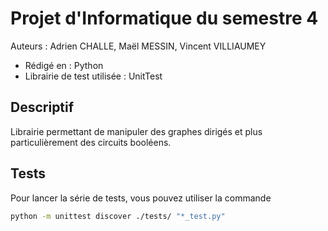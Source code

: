 # Projet d'Informatique du semestre 4

Auteurs : Adrien CHALLE, Maël MESSIN, Vincent VILLIAUMEY

* Rédigé en : Python
* Librairie de test utilisée : UnitTest

## Descriptif

Librairie permettant de manipuler des graphes dirigés et plus particulièrement des circuits booléens.

## Tests

Pour lancer la série de tests, vous pouvez utiliser la commande 

```sh
python -m unittest discover ./tests/ "*_test.py"
```
